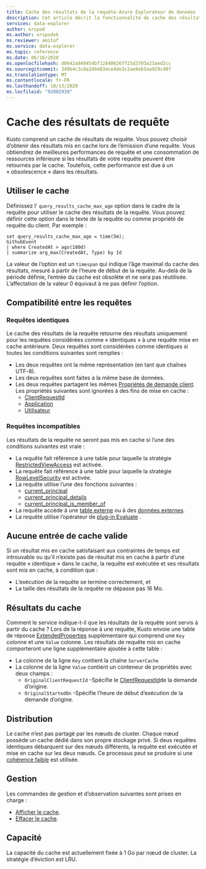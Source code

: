 ```yaml
---
title: Cache des résultats de la requête-Azure Explorateur de données
description: Cet article décrit la fonctionnalité de cache des résultats de requête dans Azure Explorateur de données.
services: data-explorer
author: orspod
ms.author: orspodek
ms.reviewer: amitof
ms.service: data-explorer
ms.topic: reference
ms.date: 06/16/2020
ms.openlocfilehash: d0942a949454bf12840626ff25d3703a23aed2cc
ms.sourcegitcommit: 3d9b4c3c0a2d44834ce4de3c2ae8eb5aa929c40f
ms.translationtype: MT
ms.contentlocale: fr-FR
ms.lasthandoff: 10/13/2020
ms.locfileid: "92002939"
---
```

# <a name="query-results-cache"></a>Cache des résultats de requête

Kusto comprend un cache de résultats de requête. Vous pouvez choisir d’obtenir des résultats mis en cache lors de l’émission d’une requête. Vous obtiendrez de meilleures performances de requête et une consommation de ressources inférieure si les résultats de votre requête peuvent être retournés par le cache. Toutefois, cette performance est due à un « obsolescence » dans les résultats.

## <a name="use-the-cache"></a>Utiliser le cache

Définissez l' `query_results_cache_max_age` option dans le cadre de la requête pour utiliser le cache des résultats de la requête. Vous pouvez définir cette option dans le texte de la requête ou comme propriété de requête du client. Par exemple :

```kusto
set query_results_cache_max_age = time(5m);
GithubEvent
| where CreatedAt > ago(180d)
| summarize arg_max(CreatedAt, Type) by Id
```

La valeur de l’option est un `timespan` qui indique l’âge maximal du cache des résultats, mesuré à partir de l’heure de début de la requête. Au-delà de la période définie, l’entrée du cache est obsolète et ne sera pas réutilisée. L’affectation de la valeur 0 équivaut à ne pas définir l’option.

## <a name="compatibility-between-queries"></a>Compatibilité entre les requêtes

### <a name="identical-queries"></a>Requêtes identiques

Le cache des résultats de la requête retourne des résultats uniquement pour les requêtes considérées comme « identiques » à une requête mise en cache antérieure. Deux requêtes sont considérées comme identiques si toutes les conditions suivantes sont remplies :

* Les deux requêtes ont la même représentation (en tant que chaînes UTF-8).
* Les deux requêtes sont faites à la même base de données.
* Les deux requêtes partagent les mêmes [Propriétés de demande client](../api/netfx/request-properties.md). Les propriétés suivantes sont ignorées à des fins de mise en cache :
   * [ClientRequestId](../api/netfx/request-properties.md#the-clientrequestid-x-ms-client-request-id-named-property)
   * [Application](../api/netfx/request-properties.md#the-application-x-ms-app-named-property)
   * [Utilisateur](../api/netfx/request-properties.md#the-user-x-ms-user-named-property)

### <a name="incompatible-queries"></a>Requêtes incompatibles

Les résultats de la requête ne seront pas mis en cache si l’une des conditions suivantes est vraie :
 
* La requête fait référence à une table pour laquelle la stratégie [RestrictedViewAccess](../management/restrictedviewaccesspolicy.md) est activée.
* La requête fait référence à une table pour laquelle la stratégie [RowLevelSecurity](../management/rowlevelsecuritypolicy.md) est activée.
* La requête utilise l’une des fonctions suivantes :
    * [current_principal](current-principalfunction.md)
    * [current_principal_details](current-principal-detailsfunction.md)
    * [current_principal_is_member_of](current-principal-ismemberoffunction.md)
* La requête accède à une [table externe](schema-entities/externaltables.md) ou à des [données externes](externaldata-operator.md).
* La requête utilise l’opérateur de [plug-in Evaluate](evaluateoperator.md) .

## <a name="no-valid-cache-entry"></a>Aucune entrée de cache valide

Si un résultat mis en cache satisfaisant aux contraintes de temps est introuvable ou qu’il n’existe pas de résultat mis en cache à partir d’une requête « identique » dans le cache, la requête est exécutée et ses résultats sont mis en cache, à condition que : 

* L’exécution de la requête se termine correctement, et
* La taille des résultats de la requête ne dépasse pas 16 Mo.

## <a name="results-from-the-cache"></a>Résultats du cache

Comment le service indique-t-il que les résultats de la requête sont servis à partir du cache ?
Lors de la réponse à une requête, Kusto envoie une table de réponse [ExtendedProperties](../api/rest/response.md) supplémentaire qui comprend une `Key` colonne et une `Value` colonne.
Les résultats de requête mis en cache comporteront une ligne supplémentaire ajoutée à cette table :
* La colonne de la ligne `Key` contient la chaîne `ServerCache`
* La colonne de la ligne `Value` contient un conteneur de propriétés avec deux champs :
   * `OriginalClientRequestId` -Spécifie le [ClientRequestId](../api/netfx/request-properties.md#the-clientrequestid-x-ms-client-request-id-named-property)de la demande d’origine.
   * `OriginalStartedOn` -Spécifie l’heure de début d’exécution de la demande d’origine.

## <a name="distribution"></a>Distribution

Le cache n’est pas partagé par les nœuds de cluster. Chaque nœud possède un cache dédié dans son propre stockage privé. Si deux requêtes identiques débarquent sur des nœuds différents, la requête est exécutée et mise en cache sur les deux nœuds. Ce processus peut se produire si une [cohérence faible](../concepts/queryconsistency.md) est utilisée.

## <a name="management"></a>Gestion

Les commandes de gestion et d’observation suivantes sont prises en charge :

* [Afficher le cache](../management/show-query-results-cache-command.md).
* [Effacer le cache](../management/clear-query-results-cache-command.md).

## <a name="capacity"></a>Capacité

La capacité du cache est actuellement fixée à 1 Go par nœud de cluster.
La stratégie d’éviction est LRU.

